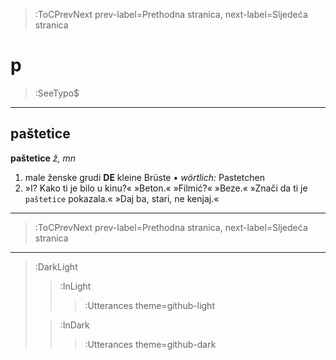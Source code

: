 > :ToCPrevNext prev-label=Prethodna stranica, next-label=Sljedeća stranica

# p

> :SeeTypo$

****

## paštetice

**paštetice** *ž, mn*

1. male ženske grudi __DE__ kleine Brüste • _wörtlich:_ Pastetchen
  1. »I? Kako ti je bilo u kinu?« »Beton.« »Filmić?« »Beze.« »Znači da ti je `paštetice` pokazala.« »Daj ba, stari, ne kenjaj.«

****

> :ToCPrevNext prev-label=Prethodna stranica, next-label=Sljedeća stranica

****

> :DarkLight
> > :InLight
> >
> > > :Utterances theme=github-light
>
> > :InDark
> >
> > > :Utterances theme=github-dark